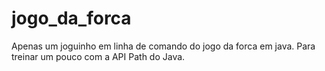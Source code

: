 # jogo_da_forca
Apenas um joguinho em linha de comando do jogo da forca em java. Para treinar um pouco com a API Path do Java.
